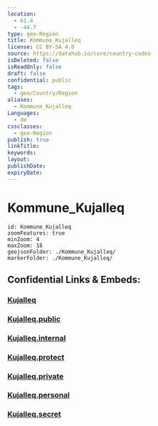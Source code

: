 ```yaml
---
location:
  - 61.4
  - -44.7
type: geo-Region
title: Kommune_Kujalleq
license: CC BY-SA 4.0
source: https://datahub.io/core/country-codes
isDeleted: false
isReadOnly: false
draft: false
confidential: public
tags:
  - geo/Country/Region
aliases:
  - Kommune_Kujalleq
Languages:
  - de
cssclasses:
  - geo-Region
publish: true
linkTitle:
keywords:
layout:
publishDate:
expiryDate:
---
```


# Kommune_Kujalleq

```leaflet
id: Kommune_Kujalleq
zoomFeatures: true 
minZoom: 4 
maxZoom: 18
geojsonFolder: ./Kommune_Kujalleq/
markerFolder: ./Kommune_Kujalleq/
```


## Confidential Links & Embeds: 

### [Kujalleq](/_Standards/Earth/Continent/Europe/Europe~North/Greenland/Communities~Greenland/Kujalleq.md) 

### [Kujalleq.public](/_public/Earth/Continent/Europe/Europe~North/Greenland/Communities~Greenland/Kujalleq.public.md) 

### [Kujalleq.internal](/_internal/Earth/Continent/Europe/Europe~North/Greenland/Communities~Greenland/Kujalleq.internal.md) 

### [Kujalleq.protect](/_protect/Earth/Continent/Europe/Europe~North/Greenland/Communities~Greenland/Kujalleq.protect.md) 

### [Kujalleq.private](/_private/Earth/Continent/Europe/Europe~North/Greenland/Communities~Greenland/Kujalleq.private.md) 

### [Kujalleq.personal](/_personal/Earth/Continent/Europe/Europe~North/Greenland/Communities~Greenland/Kujalleq.personal.md) 

### [Kujalleq.secret](/_secret/Earth/Continent/Europe/Europe~North/Greenland/Communities~Greenland/Kujalleq.secret.md)

